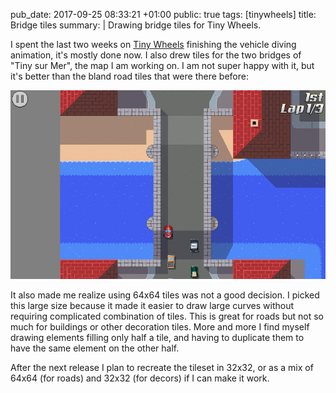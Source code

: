 pub_date: 2017-09-25 08:33:21 +01:00
public: true
tags: [tinywheels]
title: Bridge tiles
summary: |
    Drawing bridge tiles for Tiny Wheels.

I spent the last two weeks on [Tiny Wheels][tw] finishing the vehicle diving animation, it's mostly done now. I also drew tiles for the two bridges of "Tiny sur Mer", the map I am working on. I am not super happy with it, but it's better than the bland road tiles that were there before:

![A bridge](bridge-tiles.png)

It also made me realize using 64x64 tiles was not a good decision. I picked this large size because it made it easier to draw large curves without requiring complicated combination of tiles. This is great for roads but not so much for buildings or other decoration tiles. More and more I find myself drawing elements filling only half a tile, and having to duplicate them to have the same element on the other half.

After the next release I plan to recreate the tileset in 32x32, or as a  mix of 64x64 (for roads) and 32x32 (for decors) if I can make it work.

[tw]: /projects/tinywheels
